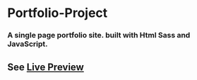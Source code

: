 # Portfolio-Project

### A single page portfolio site. built with Html Sass and JavaScript.

## See [Live Preview](https://site-portfolio-project.netlify.app/)
